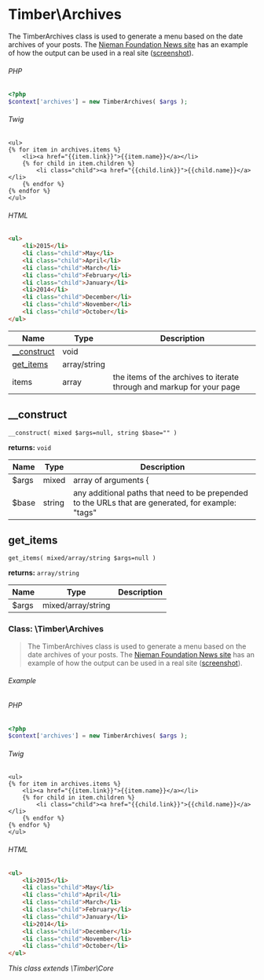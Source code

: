 
# Timber\Archives
The TimberArchives class is used to generate a menu based on the date archives of your posts. The [Nieman Foundation News site](http://nieman.harvard.edu/news/) has an example of how the output can be used in a real site ([screenshot](https://cloud.githubusercontent.com/assets/1298086/9610076/3cdca596-50a5-11e5-82fd-acb74c09c482.png)).

###### PHP
```php
<?php
$context['archives'] = new TimberArchives( $args );
```
###### Twig
```twig
<ul>
{% for item in archives.items %}
    <li><a href="{{item.link}}">{{item.name}}</a></li>
    {% for child in item.children %}
        <li class="child"><a href="{{child.link}}">{{child.name}}</a></li>
    {% endfor %}
{% endfor %}
</ul>
```
###### HTML
```html
<ul>
    <li>2015</li>
    <li class="child">May</li>
    <li class="child">April</li>
    <li class="child">March</li>
    <li class="child">February</li>
    <li class="child">January</li>
    <li>2014</li>
    <li class="child">December</li>
    <li class="child">November</li>
    <li class="child">October</li>
</ul>
```

Name | Type | Description
---- | ---- | -----------
[__construct](#__construct) | void | 
[get_items](#get_items) | array/string | 
items | array | the items of the archives to iterate through and markup for your page

## __construct
`__construct( mixed $args=null, string $base="" )`

**returns:** `void` 

Name | Type | Description
---- | ---- | -----------
$args | mixed | array of arguments {
$base | string | any additional paths that need to be prepended to the URLs that are generated, for example: "tags"



## get_items
`get_items( mixed/array/string $args=null )`

**returns:** `array/string` 

Name | Type | Description
---- | ---- | -----------
$args | mixed/array/string | 




### Class: \Timber\Archives

> The TimberArchives class is used to generate a menu based on the date archives of your posts. The [Nieman Foundation News site](http://nieman.harvard.edu/news/) has an example of how the output can be used in a real site ([screenshot](https://cloud.githubusercontent.com/assets/1298086/9610076/3cdca596-50a5-11e5-82fd-acb74c09c482.png)).

###### Example
###### PHP
```php
<?php
$context['archives'] = new TimberArchives( $args );
```
###### Twig
```twig
<ul>
{% for item in archives.items %}
    <li><a href="{{item.link}}">{{item.name}}</a></li>
    {% for child in item.children %}
        <li class="child"><a href="{{child.link}}">{{child.name}}</a></li>
    {% endfor %}
{% endfor %}
</ul>
```
###### HTML
```html
<ul>
    <li>2015</li>
    <li class="child">May</li>
    <li class="child">April</li>
    <li class="child">March</li>
    <li class="child">February</li>
    <li class="child">January</li>
    <li>2014</li>
    <li class="child">December</li>
    <li class="child">November</li>
    <li class="child">October</li>
</ul>
```



*This class extends \Timber\Core*

